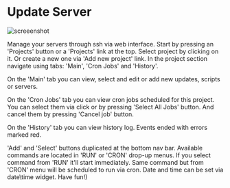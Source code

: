 # Update Server
![screeenshot](https://user-images.githubusercontent.com/18072680/34246662-92d25fa8-e640-11e7-889f-0249a3bfbf8c.png)

Manage your servers through ssh via web interface.
Start by pressing an 'Projects' button or a 'Projects' link at the top.
Select project by clicking on it. Or create a new one via 'Add new project' link.
In the project section navigate using tabs: 'Main', 'Cron Jobs' and 'History'.

On the 'Main' tab you can view, select and edit or add new updates, scripts or servers.

On the 'Cron Jobs' tab you can view cron jobs scheduled for this project.
You can select them via click or by pressing 'Select All Jobs' button.
And cancel them by pressing 'Cancel job' button.

On the 'History' tab you can view history log. Events ended with errors marked red.

'Add' and 'Select' buttons duplicated at the bottom nav bar.
Available commands are located in 'RUN' or 'CRON' drop-up menus.
If you select command from 'RUN' it'll start immediately.
Same command but from 'CRON' menu will be scheduled to run via cron.
Date and time can be set via date\time widget. Have fun!)

